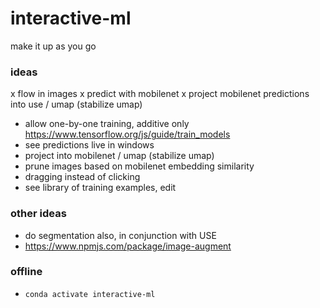# interactive-ml
make it up as you go

### ideas
x flow in images
x predict with mobilenet
x project mobilenet predictions into use / umap (stabilize umap)

- allow one-by-one training, additive only
  https://www.tensorflow.org/js/guide/train_models
- see predictions live in windows
- project into mobilenet / umap (stabilize umap)
- prune images based on mobilenet embedding similarity
- dragging instead of clicking
- see library of training examples, edit

### other ideas
- do segmentation also, in conjunction with USE
- https://www.npmjs.com/package/image-augment


### offline
- `conda activate interactive-ml`